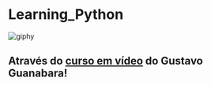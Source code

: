 # Learning_Python
![giphy](https://github.com/Kalloyer/Learning_Python/assets/112350995/37a63d3e-d778-462b-95dd-8707cd6e5da2)
## Através do [curso em vídeo](https://www.cursoemvideo.com/) do Gustavo Guanabara!
